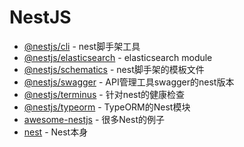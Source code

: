 # NestJS

- [@nestjs/cli](https://www.npmjs.com/package/@nestjs/cli) - nest脚手架工具
- [@nestjs/elasticsearch](https://github.com/nestjs/elasticsearch) - elasticsearch module
- [@nestjs/schematics](https://www.npmjs.com/package/@nestjs/schematics) - nest脚手架的模板文件
- [@nestjs/swagger](https://www.npmjs.com/package/@nestjs/swagger) - API管理工具swagger的nest版本
- [@nestjs/terminus](https://www.npmjs.com/package/@nestjs/terminus) - 针对nest的健康检查
- [@nestjs/typeorm](https://www.npmjs.com/package/@nestjs/typeorm) - TypeORM的Nest模块
- [awesome-nestjs](https://github.com/juliandavidmr/awesome-nestjs) - 很多Nest的例子
- [nest](https://github.com/nestjs/nest) - Nest本身